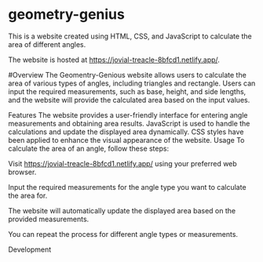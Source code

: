 # geometry-genius
This is a website created using HTML, CSS, and JavaScript to calculate the area of different angles. 

The website is hosted at https://jovial-treacle-8bfcd1.netlify.app/.

#Overview
The Geomentry-Genious website allows users to calculate the area of various types of angles, including triangles and rectangle. Users can input the required measurements, such as base, height, and side lengths, and the website will provide the calculated area based on the input values.

Features
The website provides a user-friendly interface for entering angle measurements and obtaining area results.
JavaScript is used to handle the calculations and update the displayed area dynamically.
CSS styles have been applied to enhance the visual appearance of the website.
Usage
To calculate the area of an angle, follow these steps:

Visit https://jovial-treacle-8bfcd1.netlify.app/ using your preferred web browser.

Input the required measurements for the angle type you want to calculate the area for.

The website will automatically update the displayed area based on the provided measurements.

You can repeat the process for different angle types or measurements.

Development

